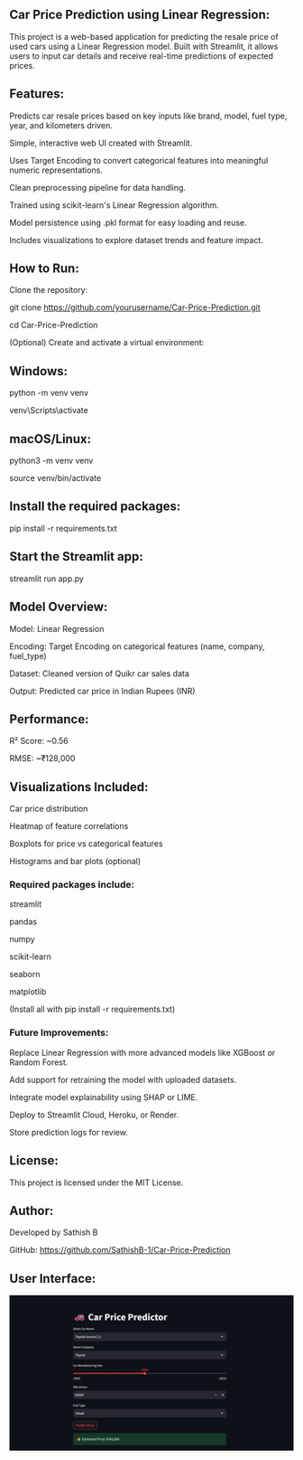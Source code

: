 ## Car Price Prediction using Linear Regression:

This project is a web-based application for predicting the resale price of used cars using a Linear Regression model. Built with Streamlit, it allows users to input car details and receive real-time predictions of expected prices.

## Features:

Predicts car resale prices based on key inputs like brand, model, fuel type, year, and kilometers driven.

Simple, interactive web UI created with Streamlit.

Uses Target Encoding to convert categorical features into meaningful numeric representations.

Clean preprocessing pipeline for data handling.

Trained using scikit-learn's Linear Regression algorithm.

Model persistence using .pkl format for easy loading and reuse.

Includes visualizations to explore dataset trends and feature impact.

## How to Run:

Clone the repository:

git clone https://github.com/yourusername/Car-Price-Prediction.git

cd Car-Price-Prediction

(Optional) Create and activate a virtual environment:

## Windows:

python -m venv venv

venv\Scripts\activate

## macOS/Linux:

python3 -m venv venv

source venv/bin/activate

## Install the required packages:

pip install -r requirements.txt

## Start the Streamlit app:

streamlit run app.py

## Model Overview:

Model: Linear Regression

Encoding: Target Encoding on categorical features (name, company, fuel_type)

Dataset: Cleaned version of Quikr car sales data

Output: Predicted car price in Indian Rupees (INR)

## Performance:

R² Score: ~0.56

RMSE: ~₹128,000

## Visualizations Included:

Car price distribution

Heatmap of feature correlations

Boxplots for price vs categorical features

Histograms and bar plots (optional)


### Required packages include:

streamlit

pandas

numpy

scikit-learn

seaborn

matplotlib

(Install all with pip install -r requirements.txt)

### Future Improvements:

Replace Linear Regression with more advanced models like XGBoost or Random Forest.

Add support for retraining the model with uploaded datasets.

Integrate model explainability using SHAP or LIME.

Deploy to Streamlit Cloud, Heroku, or Render.

Store prediction logs for review.

## License:

This project is licensed under the MIT License.

## Author:

Developed by Sathish B

GitHub: https://github.com/SathishB-1/Car-Price-Prediction

## User Interface:
![image Alt](https://github.com/SathishB-1/Car-Price-Prediction/blob/2867c3b7d984382920d5f48d77d4a861532370a2/image/UI.png)
